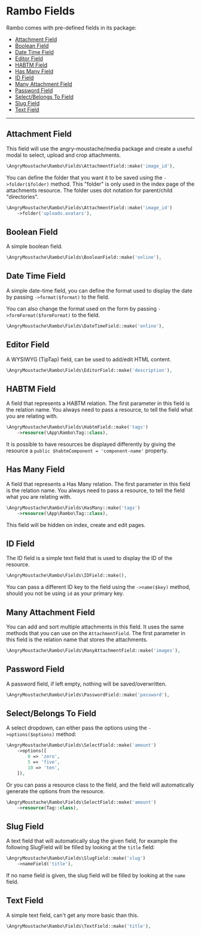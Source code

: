 # Rambo Fields

Rambo comes with pre-defined fields in its package:

- [Attachment Field](#attachment-field)
- [Boolean Field](#boolean-field)
- [Date Time Field](#date-time-field)
- [Editor Field](#editor-field)
- [HABTM Field](#habtm-field)
- [Has Many Field](#has-many-field)
- [ID Field](#id-field)
- [Many Attachment Field](#many-attachment-field)
- [Password Field](#password-field)
- [Select/Belongs To Field](#select-field)
- [Slug Field](#slug-field)
- [Text Field](#text-field)

---

<a name="attachment-field"></a>
## Attachment Field

This field will use the angry-moustache/media package and create a useful modal to select, upload and crop attachments.

```php
\AngryMoustache\Rambo\Fields\AttachmentField::make('image_id'),
```

You can define the folder that you want it to be saved using the `->folder($folder)` method. This "folder" is only used in the index page of the attachments resource. The folder uses dot notation for parent/child "directories".

```php
\AngryMoustache\Rambo\Fields\AttachmentField::make('image_id')
    ->folder('uploads.avatars'),
```

<a name="boolean-field"></a>
## Boolean Field

A simple boolean field.

```php
\AngryMoustache\Rambo\Fields\BooleanField::make('online'),
```

<a name="date-time-field"></a>
## Date Time Field

A simple date-time field, you can define the format used to display the date by passing `->format($format)` to the field.

You can also change the format used on the form by passing `->formFormat($formFormat)` to the field.

```php
\AngryMoustache\Rambo\Fields\DateTimeField::make('online'),
```

<a name="editor-field"></a>
## Editor Field

A WYSIWYG (TipTap) field, can be used to add/edit HTML content.

```php
\AngryMoustache\Rambo\Fields\EditorField::make('description'),
```

<a name="habtm-field"></a>
## HABTM Field

A field that represents a HABTM relation.
The first parameter in this field is the relation name.
You always need to pass a resource, to tell the field what you are relating with.

```php
\AngryMoustache\Rambo\Fields\HabtmField::make('tags')
    ->resource(\App\Rambo\Tag::class),
```

It is possible to have resources be displayed differently by giving the resource a `public $habtmComponent = 'component-name'` property.

<a name="has-many-field"></a>
## Has Many Field

A field that represents a Has Many relation.
The first parameter in this field is the relation name.
You always need to pass a resource, to tell the field what you are relating with.

```php
\AngryMoustache\Rambo\Fields\HasMany::make('tags')
    ->resource(\App\Rambo\Tag::class),
```

This field will be hidden on index, create and edit pages.

<a name="id-field"></a>
## ID Field

The ID field is a simple text field that is used to display the ID of the resource.

```php
\AngryMoustache\Rambo\Fields\IDField::make(),
```

You can pass a different ID key to the field using the `->name($key)` method, should you not be using `id` as your primary key.

<a name="many-attachment-field"></a>
## Many Attachment Field

You can add and sort multiple attachments in this field. It uses the same methods that you can use on the `AttachmentField`. The first parameter in this field is the relation name that stores the attachments.

```php
\AngryMoustache\Rambo\Fields\ManyAttachmentField::make('images'),
```

<a name="password-field"></a>
## Password Field

A password field, if left empty, nothing will be saved/overwritten.

```php
\AngryMoustache\Rambo\Fields\PasswordField::make('password'),
```

<a name="select-field"></a>
## Select/Belongs To Field

A select dropdown, can either pass the options using the `->options($options)` method:

```php
\AngryMoustache\Rambo\Fields\SelectField::make('amount')
    ->options([
        0 => 'zero',
        5 => 'five',
        10 => 'ten',
    ]),
```

Or you can pass a resource class to the field, and the field will automatically generate the options from the resource.

```php
\AngryMoustache\Rambo\Fields\SelectField::make('amount')
    ->resource(Tag::class),
```

<a name="slug-field"></a>
## Slug Field

A text field that will automatically slug the given field, for example the following SlugField will be filled by looking at the `title` field:

```php
\AngryMoustache\Rambo\Fields\SlugField::make('slug')
    ->nameField('title'),
```

If no name field is given, the slug field will be filled by looking at the `name` field.

<a name="text-field"></a>
## Text Field

A simple text field, can't get any more basic than this.

```php
\AngryMoustache\Rambo\Fields\TextField::make('title'),
```
